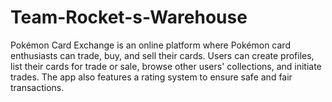 # Team-Rocket-s-Warehouse
Pokémon Card Exchange is an online platform where Pokémon card enthusiasts can trade, buy, and sell their cards. Users can create profiles, list their cards for trade or sale, browse other users' collections, and initiate trades. The app also features a rating system to ensure safe and fair transactions.
